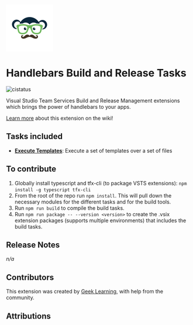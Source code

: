 ![Icon](https://github.com/geeklearningio/gl-vsts-tasks-handlebars/blob/master/Extension/extension-icon.png)

# Handlebars Build and Release Tasks

![cistatus](https://geeklearning.visualstudio.com/_apis/public/build/definitions/f841b266-7595-4d01-9ee1-4864cf65aa73/57/badge)

Visual Studio Team Services Build and Release Management extensions which brings the power of handlebars to your apps.

[Learn more](https://github.com/geeklearningio/gl-vsts-tasks-handlebars/wiki) about this extension on the wiki!

## Tasks included

* **[Execute Templates](https://github.com/geeklearningio/gl-vsts-tasks-handlebars/wiki/Execute-Templates)**: Execute a set of templates over a set of files

## To contribute

1. Globally install typescript and tfx-cli (to package VSTS extensions): `npm install -g typescript tfx-cli`
2. From the root of the repo run `npm install`. This will pull down the necessary modules for the different tasks and for the build tools.
3. Run `npm run build` to compile the build tasks.
4. Run `npm run package -- --version <version>` to create the .vsix extension packages (supports multiple environments) that includes the build tasks.

## Release Notes

*n/a*

## Contributors

This extension was created by [Geek Learning](http://geeklearning.io/), with help from the community.

## Attributions


